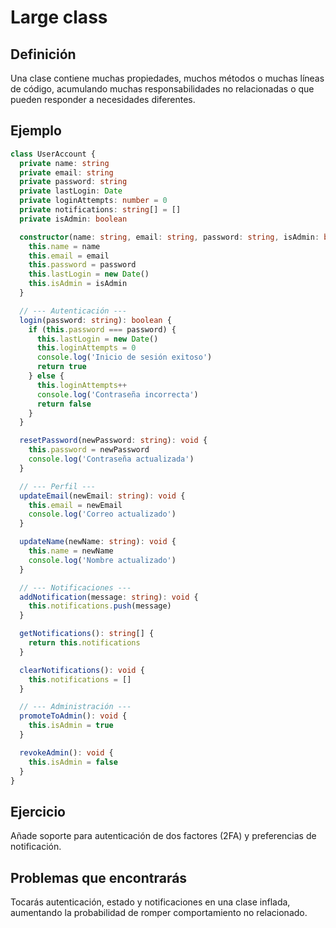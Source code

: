 # Large class

## Definición

Una clase contiene muchas propiedades, muchos métodos o muchas líneas de código, acumulando muchas
responsabilidades no relacionadas o que pueden responder a necesidades diferentes.

## Ejemplo

```typescript
class UserAccount {
  private name: string
  private email: string
  private password: string
  private lastLogin: Date
  private loginAttempts: number = 0
  private notifications: string[] = []
  private isAdmin: boolean

  constructor(name: string, email: string, password: string, isAdmin: boolean = false) {
    this.name = name
    this.email = email
    this.password = password
    this.lastLogin = new Date()
    this.isAdmin = isAdmin
  }

  // --- Autenticación ---
  login(password: string): boolean {
    if (this.password === password) {
      this.lastLogin = new Date()
      this.loginAttempts = 0
      console.log('Inicio de sesión exitoso')
      return true
    } else {
      this.loginAttempts++
      console.log('Contraseña incorrecta')
      return false
    }
  }

  resetPassword(newPassword: string): void {
    this.password = newPassword
    console.log('Contraseña actualizada')
  }

  // --- Perfil ---
  updateEmail(newEmail: string): void {
    this.email = newEmail
    console.log('Correo actualizado')
  }

  updateName(newName: string): void {
    this.name = newName
    console.log('Nombre actualizado')
  }

  // --- Notificaciones ---
  addNotification(message: string): void {
    this.notifications.push(message)
  }

  getNotifications(): string[] {
    return this.notifications
  }

  clearNotifications(): void {
    this.notifications = []
  }

  // --- Administración ---
  promoteToAdmin(): void {
    this.isAdmin = true
  }

  revokeAdmin(): void {
    this.isAdmin = false
  }
}
```

## Ejercicio

Añade soporte para autenticación de dos factores (2FA) y preferencias de notificación.

## Problemas que encontrarás

Tocarás autenticación, estado y notificaciones en una clase inflada, aumentando la probabilidad de
romper comportamiento no relacionado.
